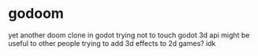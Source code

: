 # godoom
yet another doom clone in godot
trying not to touch godot 3d api
might be useful to other people trying to add 3d effects to 2d games? idk
